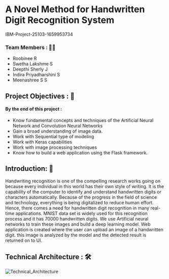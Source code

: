 # A Novel Method for Handwritten Digit Recognition System
IBM-Project-25103-1659953734


### Team Members : 👨‍💻
   
  - Roobinee R
  - Swetha Lakshme S
  - Deepthi Sherly J
  - Indira Priyadharshini S
  - Meenashree S S
  
 ## Project Objectives : 💫

 #### By the end of this project :
 - Know fundamental concepts and techniques of the Artificial Neural Network and Convolution Neural Networks
 - Gain a broad understanding of image data.
 - Work with Sequential type of modeling
 - Work with Keras capabilities
 - Work with image processing techniques
 - Know how to build a web application using the Flask framework.
 
 ## Introduction: 🎊
 Handwriting recognition is one of the compelling research works going on because every individual in this world has their own style of writing. It is the capability of the computer to identify and understand handwritten digits or characters automatically. Because of the progress in the field of science and technology, everything is being digitalized to reduce human effort. Hence, there comes a need for handwritten digit recognition in many real-time applications. MNIST data set is widely used for this recognition process and it has 70000 handwritten digits. We use Artificial neural networks to train these images and build a deep learning model. Web application is created where the user can upload an image of a handwritten digit. this image is analyzed by the model and the detected result is returned on to UI.

 ## Technical Architecture : 🛠️ 
 ![Technical_Architecture](https://user-images.githubusercontent.com/58357432/192131280-c271c31d-e245-416e-a0fb-ce90f8b22c7f.png)
